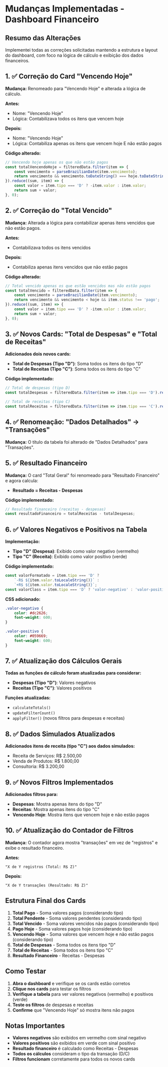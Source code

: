 # Mudanças Implementadas - Dashboard Financeiro

## Resumo das Alterações

Implementei todas as correções solicitadas mantendo a estrutura e layout do dashboard, com foco na lógica de cálculo e exibição dos dados financeiros.

## 1. ✅ Correção do Card "Vencendo Hoje"

**Mudança:** Renomeado para "Vencendo Hoje" e alterada a lógica de cálculo.

**Antes:**
- Nome: "Vencendo Hoje"
- Lógica: Contabilizava todos os itens que vencem hoje

**Depois:**
- Nome: "Vencendo Hoje"
- Lógica: Contabiliza apenas os itens que vencem hoje E não estão pagos

**Código alterado:**
```javascript
// Vencendo hoje apenas os que não estão pagos
const totalVencendoHoje = filteredData.filter(item => {
    const vencimento = parseBrazilianDate(item.vencimento);
    return vencimento && vencimento.toDateString() === hoje.toDateString() && item.status !== 'pago';
}).reduce((sum, item) => {
    const valor = item.tipo === 'D' ? -item.valor : item.valor;
    return sum + valor;
}, 0);
```

## 2. ✅ Correção do "Total Vencido"

**Mudança:** Alterada a lógica para contabilizar apenas itens vencidos que não estão pagos.

**Antes:**
- Contabilizava todos os itens vencidos

**Depois:**
- Contabiliza apenas itens vencidos que não estão pagos

**Código alterado:**
```javascript
// Total vencido apenas os que estão vencidos mas não estão pagos
const totalVencido = filteredData.filter(item => {
    const vencimento = parseBrazilianDate(item.vencimento);
    return vencimento && vencimento < hoje && item.status !== 'pago';
}).reduce((sum, item) => {
    const valor = item.tipo === 'D' ? -item.valor : item.valor;
    return sum + valor;
}, 0);
```

## 3. ✅ Novos Cards: "Total de Despesas" e "Total de Receitas"

**Adicionados dois novos cards:**
- **Total de Despesas (Tipo "D")**: Soma todos os itens do tipo "D"
- **Total de Receitas (Tipo "C")**: Soma todos os itens do tipo "C"

**Código implementado:**
```javascript
// Total de despesas (tipo D)
const totalDespesas = filteredData.filter(item => item.tipo === 'D').reduce((sum, item) => sum + item.valor, 0);

// Total de receitas (tipo C)
const totalReceitas = filteredData.filter(item => item.tipo === 'C').reduce((sum, item) => sum + item.valor, 0);
```

## 4. ✅ Renomeação: "Dados Detalhados" → "Transações"

**Mudança:** O título da tabela foi alterado de "Dados Detalhados" para "Transações".

## 5. ✅ Resultado Financeiro

**Mudança:** O card "Total Geral" foi renomeado para "Resultado Financeiro" e agora calcula:
- **Resultado = Receitas - Despesas**

**Código implementado:**
```javascript
// Resultado financeiro (receitas - despesas)
const resultadoFinanceiro = totalReceitas - totalDespesas;
```

## 6. ✅ Valores Negativos e Positivos na Tabela

**Implementação:**
- **Tipo "D" (Despesa)**: Exibido como valor negativo (vermelho)
- **Tipo "C" (Receita)**: Exibido como valor positivo (verde)

**Código implementado:**
```javascript
const valorFormatado = item.tipo === 'D' ? 
    `-R$ ${item.valor.toLocaleString()}` : 
    `+R$ ${item.valor.toLocaleString()}`;
const valorClass = item.tipo === 'D' ? 'valor-negativo' : 'valor-positivo';
```

**CSS adicionado:**
```css
.valor-negativo {
    color: #dc2626;
    font-weight: 600;
}

.valor-positivo {
    color: #059669;
    font-weight: 600;
}
```

## 7. ✅ Atualização dos Cálculos Gerais

**Todas as funções de cálculo foram atualizadas para considerar:**
- **Despesas (Tipo "D")**: Valores negativos
- **Receitas (Tipo "C")**: Valores positivos

**Funções atualizadas:**
- `calculateTotals()`
- `updateFilterCount()`
- `applyFilter()` (novos filtros para despesas e receitas)

## 8. ✅ Dados Simulados Atualizados

**Adicionados itens de receita (tipo "C") aos dados simulados:**
- Receita de Serviços: R$ 2.500,00
- Venda de Produtos: R$ 1.800,00
- Consultoria: R$ 3.200,00

## 9. ✅ Novos Filtros Implementados

**Adicionados filtros para:**
- **Despesas**: Mostra apenas itens do tipo "D"
- **Receitas**: Mostra apenas itens do tipo "C"
- **Vencendo Hoje**: Mostra itens que vencem hoje e não estão pagos

## 10. ✅ Atualização do Contador de Filtros

**Mudança:** O contador agora mostra "transações" em vez de "registros" e exibe o resultado financeiro.

**Antes:**
```
"X de Y registros (Total: R$ Z)"
```

**Depois:**
```
"X de Y transações (Resultado: R$ Z)"
```

## Estrutura Final dos Cards

1. **Total Pago** - Soma valores pagos (considerando tipo)
2. **Total Pendente** - Soma valores pendentes (considerando tipo)
3. **Total Vencido** - Soma valores vencidos não pagos (considerando tipo)
4. **Pago Hoje** - Soma valores pagos hoje (considerando tipo)
5. **Vencendo Hoje** - Soma valores que vencem hoje e não estão pagos (considerando tipo)
6. **Total de Despesas** - Soma todos os itens tipo "D"
7. **Total de Receitas** - Soma todos os itens tipo "C"
8. **Resultado Financeiro** - Receitas - Despesas

## Como Testar

1. **Abra o dashboard** e verifique se os cards estão corretos
2. **Clique nos cards** para testar os filtros
3. **Verifique a tabela** para ver valores negativos (vermelho) e positivos (verde)
4. **Teste os filtros** de despesas e receitas
5. **Confirme** que "Vencendo Hoje" só mostra itens não pagos

## Notas Importantes

- **Valores negativos** são exibidos em vermelho com sinal negativo
- **Valores positivos** são exibidos em verde com sinal positivo
- **Resultado financeiro** é calculado como Receitas - Despesas
- **Todos os cálculos** consideram o tipo da transação (D/C)
- **Filtros funcionam** corretamente para todos os novos cards 